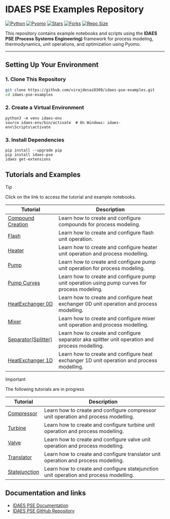 # IDAES PSE Examples Repository

[![Python](https://img.shields.io/badge/Python-3.8%2B-blue.svg)](https://www.python.org/)
[![Pyomo](https://img.shields.io/badge/Pyomo-6.x-brightgreen)](http://www.pyomo.org/)
[![Stars](https://img.shields.io/github/stars/virajdesai0309/IDAES-PSE-Examples?style=social)](https://github.com/virajdesai0309/IDAES-PSE-Examples/stargazers)
[![Forks](https://img.shields.io/github/forks/virajdesai0309/IDAES-PSE-Examples?style=social)](https://github.com/virajdesai0309/IDAES-PSE-Examples/network/members)
[![Repo Size](https://img.shields.io/github/repo-size/virajdesai0309/IDAES-PSE-Examples)](https://github.com/virajdesai0309/IDAES-PSE-Examples)

This repository contains example notebooks and scripts using the **IDAES PSE (Process Systems Engineering)** framework for process modeling, thermodynamics, unit operations, and optimization using Pyomo.

---

## Setting Up Your Environment

### 1. Clone This Repository
```bash
git clone https://github.com/virajdesai0309/idaes-pse-examples.git
cd idaes-pse-examples
```

### 2. Create a Virtual Environment

```
python3 -m venv idaes-env
source idaes-env/bin/activate  # On Windows: idaes-env\Scripts\activate
```

### 3. Install Dependencies
```
pip install --upgrade pip
pip install idaes-pse
idaes get-extensions
```

## Tutorials and Examples

> [!TIP]
> Click on the link to access the tutorial and example notebooks.

| **Tutorial**           | **Description**                                                                 |
|-------------------------|---------------------------------------------------------------------------------|
| [Compound Creation](Compound_Creation) | Learn how to create and configure compounds for process modeling. |
| [Flash](Flash) | Learn how to create and configure flash unit operation.  |
| [Heater](Heater_Cooler) | Learn how to create and configure heater unit operation and process modelling. |
| [Pump](Pump) | Learn how to create and configure pump unit operation for process modeling. |
| [Pump Curves](Pump_Curves) | Learn how to create and configure pump unit operation using pump curves for process modeling. |
| [HeatExchanger 0D](Heat_Exchanger_0D) | Learn how to create and configure heat exchanger 0D unit operation and process modelling. |
| [Mixer](Mixer) | Learn how to create and configure mixer unit operation and process modelling. |
| [Separator(Splitter)](Separator) | Learn how to create and configure separator aka splitter unit operation and process modelling. |
| [HeatExchanger 1D](Heat_Exchanger_1D) | Learn how to create and configure heat exchanger 1D unit operation and process modelling. |

> [!IMPORTANT]
> The following tutorials are in progress

| **Tutorial**           | **Description**                                                                 |
|-------------------------|---------------------------------------------------------------------------------|
| [Compressor]() | Learn how to create and configure compressor unit operation and process modelling. |
| [Turbine]() | Learn how to create and configure turbine unit operation and process modelling. |
| [Valve]() | Learn how to create and configure valve unit operation and process modelling. |
| [Translator]() | Learn how to create and configure translator unit operation and process modelling. |
| [Statejunction]() | Learn how to create and configure statejunction unit operation and process modelling. |

## Documentation and links

- [IDAES PSE Documentation](https://idaes-pse.readthedocs.io/en/stable/)
- [IDAES PSE GitHub Repository](https://github.com/IDAES/idaes-pse)
